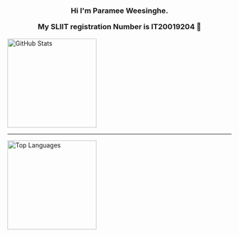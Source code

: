 <div align="center">
<h3> Hi I'm Paramee Weesinghe.

My SLIIT registration Number is IT20019204 👋</h3>
</div>
<div align='left'>
  <a href='#'>
    <img alt='GitHub Stats'
         src='https://github-readme-stats.vercel.app/api?username=ParameeDilanka&show_icons=true&include_all_commits=true&count_private=true&theme=react&hide_border=true&bg_color=0D1117&title_color=F0DB4F&icon_color=F0DB4F'
         height='200'/>
  </a>
</div>

<hr/>
<div align='left'>
  <a href='#'>
    <img alt='Top Languages'
         src='https://github-readme-stats.vercel.app/api/top-langs/?username=ParameeDilanka&langs_count=10&layout=compact&theme=react&hide_border=true&bg_color=0D1117&title_color=F0DB4F&icon_color=F0DB4F'
         height='200'/>
  </a>
</div>
